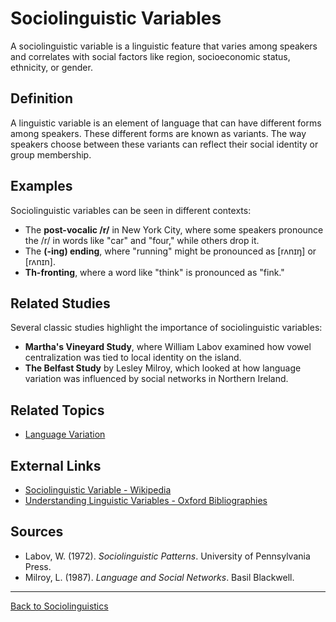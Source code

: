 # Sociolinguistic Variables

A sociolinguistic variable is a linguistic feature that varies among speakers and correlates with social factors like region, socioeconomic status, ethnicity, or gender.

## Definition

A linguistic variable is an element of language that can have different forms among speakers. These different forms are known as variants. The way speakers choose between these variants can reflect their social identity or group membership.

## Examples

Sociolinguistic variables can be seen in different contexts:

- The **post-vocalic /r/** in New York City, where some speakers pronounce the /r/ in words like "car" and "four," while others drop it.
- The **(-ing) ending**, where "running" might be pronounced as [rʌnɪŋ] or [rʌnɪn].
- **Th-fronting**, where a word like "think" is pronounced as "fink."

## Related Studies

Several classic studies highlight the importance of sociolinguistic variables:

- **Martha's Vineyard Study**, where William Labov examined how vowel centralization was tied to local identity on the island.
- **The Belfast Study** by Lesley Milroy, which looked at how language variation was influenced by social networks in Northern Ireland.

## Related Topics

- [Language Variation](../Language-Variation/README.md)

## External Links

- [Sociolinguistic Variable - Wikipedia](https://en.wikipedia.org/wiki/Sociolinguistic_variable)
- [Understanding Linguistic Variables - Oxford Bibliographies](https://www.oxfordbibliographies.com/view/document/obo-9780199772810/obo-9780199772810-0056.xml)

## Sources

- Labov, W. (1972). *Sociolinguistic Patterns*. University of Pennsylvania Press.
- Milroy, L. (1987). *Language and Social Networks*. Basil Blackwell.

---

[Back to Sociolinguistics](../README.md)
